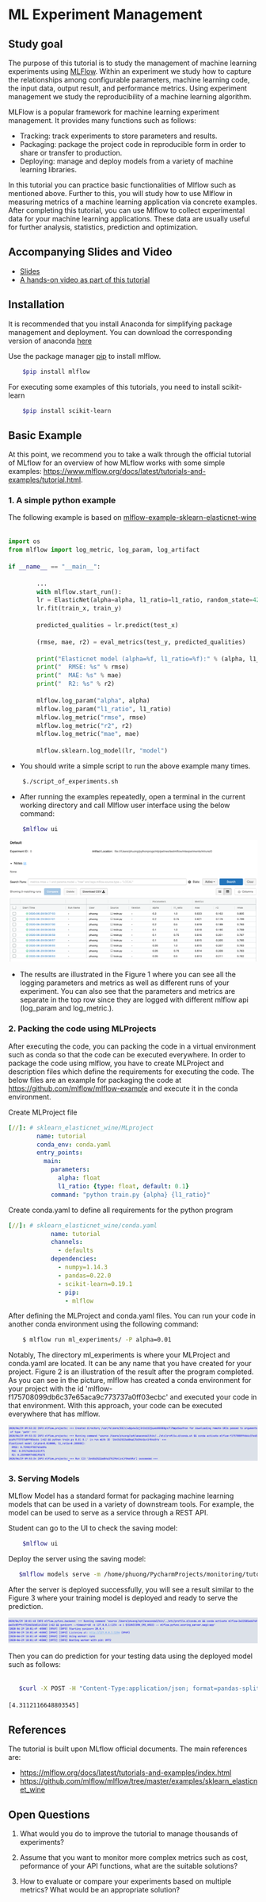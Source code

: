 # ML Experiment Management

## Study goal
The purpose of this tutorial is to study the management of machine learning experiments using [MLFlow](https://mlflow.org/).  Within an experiment we study how to capture the relationships among configurable parameters, machine learning code, the input data, output result, and performance metrics. Using experiment management we study the reproducibility of a machine learning algorithm.

MLFlow is a popular framework for machine learning experiment management. It provides many functions such as follows:

- Tracking: track experiments to store parameters and results.
- Packaging: package the project code in reproducible form in order to share or transfer to production.
- Deploying: manage and deploy models from a variety of machine learning libraries.

In this tutorial you can practice basic functionalities of Mlflow such as mentioned above. Further to this, you will study how to use Mlflow in measuring metrics of a machine learning application via concrete examples. After completing this tutorial, you can use Mlflow to collect experimental data for your machine learning applications. These data are usually useful for further analysis, statistics, prediction and optimization.

## Accompanying Slides and Video
* [Slides](ML_ProjectManagement_2020.pdf)
* [A hands-on video as part of this tutorial](https://aalto.cloud.panopto.eu/Panopto/Pages/Viewer.aspx?id=5371b5b9-431a-41fa-add2-abec00dfdc61)

## Installation
It is recommended that you install Anaconda for simplifying package management and deployment. You can download the corresponding version of anaconda [here](https://www.anaconda.com/distribution)

Use the package manager [pip](https://pip.pypa.io/en/stable/) to install mlflow.

```bash
    $pip install mlflow
```

For executing some examples of this tutorials, you need to install scikit-learn

```bash
    $pip install scikit-learn
```

## Basic Example
At this point, we recommend you to take a walk through the official tutorial of MLflow for an overview of how MLflow works with some simple examples: <https://www.mlflow.org/docs/latest/tutorials-and-examples/tutorial.html>.

### 1. A simple python example

The following example is based on [mlflow-example-sklearn-elasticnet-wine](https://github.com/databricks/mlflow-example-sklearn-elasticnet-wine/blob/master/train.py)

```python

import os
from mlflow import log_metric, log_param, log_artifact

if __name__ == "__main__":

        ...
        with mlflow.start_run():
        lr = ElasticNet(alpha=alpha, l1_ratio=l1_ratio, random_state=42)
        lr.fit(train_x, train_y)

        predicted_qualities = lr.predict(test_x)

        (rmse, mae, r2) = eval_metrics(test_y, predicted_qualities)

        print("Elasticnet model (alpha=%f, l1_ratio=%f):" % (alpha, l1_ratio))
        print("  RMSE: %s" % rmse)
        print("  MAE: %s" % mae)
        print("  R2: %s" % r2)

        mlflow.log_param("alpha", alpha)
        mlflow.log_param("l1_ratio", l1_ratio)
        mlflow.log_metric("rmse", rmse)
        mlflow.log_metric("r2", r2)
        mlflow.log_metric("mae", mae)

        mlflow.sklearn.log_model(lr, "model")

```

* You should write a simple script to run the above example many times.
```bash
    $./script_of_experiments.sh
```

* After running the examples repeatedly, open a terminal in the current working directory and call Mlflow user interface using the below command:
```bash
    $mlflow ui
```

![Figure 1 - Experimental Results of The ElasticNet method on wine-quality dataset](./images/experiments.png)

* The results are illustrated in the Figure 1 where you can see all the logging parameters and metrics as well as different runs of your experiment. You can also see that the parameters and metrics are separate in the top row since they are logged with different mlflow api (log_param and log_metric.).


### 2. Packing the code using MLProjects
After executing the code, you can packing the code in a virtual environment such as conda so that the code can be executed everywhere. In order to package the code using mlflow, you have to create MLProject and description files which define the requirements for executing the code. The below files are an example for packaging the code at <https://github.com/mlflow/mlflow-example> and execute it in the conda environment.

Create MLProject file
```yaml
[//]: # sklearn_elasticnet_wine/MLproject
        name: tutorial
        conda_env: conda.yaml
        entry_points:
          main:
            parameters:
              alpha: float
              l1_ratio: {type: float, default: 0.1}
            command: "python train.py {alpha} {l1_ratio}"
```
Create conda.yaml to define all requirements for the python program
```yaml
[//]: # sklearn_elasticnet_wine/conda.yaml
            name: tutorial
            channels:
              - defaults
            dependencies:
              - numpy=1.14.3
              - pandas=0.22.0
              - scikit-learn=0.19.1
              - pip:
                - mlflow
```

After defining the MLProject and conda.yaml files. You can run your code in another conda environment using the following command:

```bash
    $ mlflow run ml_experiments/ -P alpha=0.01

```

Notably, The directory ml_experiments is where your MLProject and conda.yaml are located. It can be any name that you have created for your project. Figure 2 is an illustration of the result after the program completed. As you can see in the picture, mlflow has created a conda environment for your project with the id 'mlflow-f175708099db6c37e65aca9c773737a0ff03ecbc' and executed your code in that environment. With this approach, your code can be executed everywhere that has mlflow.

![Figure 2 - Packing your project in a conda environment](./images/conda-envs.png)



### 3. Serving Models
MLflow Model has a standard format for packaging machine learning models that can be used in a variety of downstream tools.
For example, the model can be used to serve as a service through a REST API.

Student can go to the UI to check the saving model:
```bash
    $mlflow ui
```

Deploy the server using the saving model:
```bash
   $mlflow models serve -m /home/phuong/PycharmProjects/monitoring/tutorial2/examples/mlruns/0/79936866205949f0843a941829e59f0a/artifacts/model -p 1234
```

After the server is deployed successfully, you will see a result similar to the Figure 3 where your training model is deployed and ready to serve the prediction.

![Figure 3 - The training model is deployed and ready to be used for doing prediction](./images/training-model.png)

Then you can do prediction for your testing data using the deployed model such as follows:

```bash

   $curl -X POST -H "Content-Type:application/json; format=pandas-split" --data '{"columns":["alcohol", "chlorides", "citric acid", "density", "fixed acidity", "free sulfur dioxide", "pH", "residual sugar", "sulphates", "total sulfur dioxide", "volatile acidity"],"data":[[12.8, 0.029, 0.48, 0.98, 6.2, 29, 3.33, 1.2, 0.39, 75, 0.66]]}' http://127.0.0.1:1234/invocations

[4.3112116648803545]

```

## References
The tutorial is built upon MLflow official documents. The main references are:

* https://mlflow.org/docs/latest/tutorials-and-examples/index.html
* https://github.com/mlflow/mlflow/tree/master/examples/sklearn_elasticnet_wine


## Open Questions
1. What would you do to improve the tutorial to manage thousands of experiments?

2. Assume that you want to monitor more complex metrics such as cost, peformance of your API functions, what are the suitable solutions?

3. How to evaluate or compare your experiments based on multiple metrics? What would be an appropriate solution?
